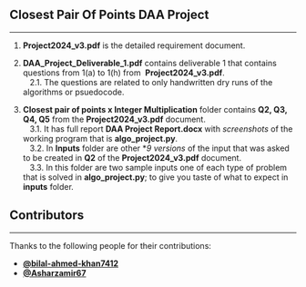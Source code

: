 ## Closest Pair Of Points DAA Project
---
1. **Project2024_v3.pdf** is the detailed requirement document.

2. **DAA_Project_Deliverable_1.pdf** contains deliverable 1 that contains questions from 1(a) to 1(h) from  **Project2024_v3.pdf**.<br>
   2.1. The questions are related to only handwritten dry runs of the algorithms or psuedocode.

3. **Closest pair of points x Integer Multiplication** folder contains **Q2, Q3, Q4, Q5** from the **Project2024_v3.pdf** document.<br>
   3.1. It has full report **DAA Project Report.docx** with *screenshots* of the working program that is **algo_project.py**.<br>
   3.2. In **Inputs** folder are other **9 versions* of the input that was asked to be created in **Q2** of the **Project2024_v3.pdf** document.<br>
   3.3. In this folder are two sample inputs one of each type of problem that is solved in **algo_project.py**; to give you taste of what to expect in **inputs** folder.<br>
    
## Contributors
---
Thanks to the following people for their contributions:

- **[@bilal-ahmed-khan7412](https://github.com/bilal-ahmed-khan7412)**
- **[@Asharzamir67](https://github.com/Asharzamir67)**
